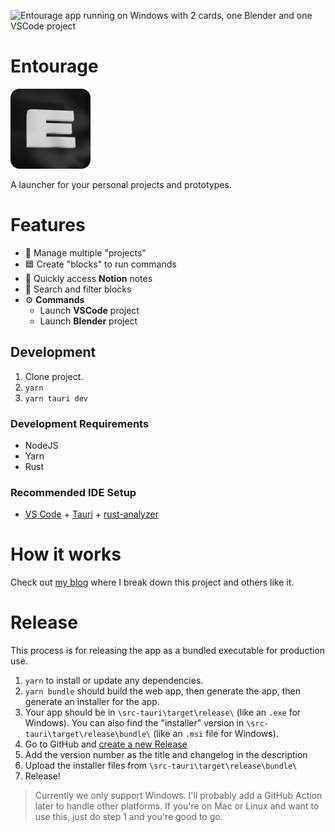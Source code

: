 ![Entourage app running on Windows with 2 cards, one Blender and one VSCode project](./docs/screenshot-project-view.png)

# Entourage

![Entourage app icon](./docs/entourage-app-icon@128px.png)

A launcher for your personal projects and prototypes.

# Features

- 📂 Manage multiple "projects"
- 🟦 Create "blocks" to run commands
- 📄 Quickly access **Notion** notes
- 🔎 Search and filter blocks
- ⚙️ **Commands**
  - Launch **VSCode** project
  - Launch **Blender** project

## Development

1. Clone project.
1. `yarn`
1. `yarn tauri dev`

### Development Requirements

- NodeJS
- Yarn
- Rust

### Recommended IDE Setup

- [VS Code](https://code.visualstudio.com/) + [Tauri](https://marketplace.visualstudio.com/items?itemName=tauri-apps.tauri-vscode) + [rust-analyzer](https://marketplace.visualstudio.com/items?itemName=rust-lang.rust-analyzer)

# How it works

Check out [my blog](https://whoisryosuke.com/blog) where I break down this project and others like it.

# Release

This process is for releasing the app as a bundled executable for production use.

1. `yarn` to install or update any dependencies.
1. `yarn bundle` should build the web app, then generate the app, then generate an installer for the app.
1. Your app should be in `\src-tauri\target\release\` (like an `.exe` for Windows). You can also find the "installer" version in `\src-tauri\target\release\bundle\` (like an `.msi` file for Windows).
1. Go to GitHub and [create a new Release](https://github.com/whoisryosuke/entourage-v2/releases/new)
1. Add the version number as the title and changelog in the description
1. Upload the installer files from `\src-tauri\target\release\bundle\`
1. Release!

> Currently we only support Windows. I'll probably add a GitHub Action later to handle other platforms. If you're on Mac or Linux and want to use this, just do step 1 and you're good to go.
